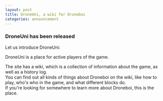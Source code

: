 ```yaml
---
layout: post
title: DroneUni, a wiki for Droneboi
categories: announcement
---
```

### DroneUni has been released
Let us introduce DroneUni:

DroneUni is a place for active players of the game. 

The site has a wiki, which is a collection of information about the game, as well as a history log.<br>
You can find out all kinds of things about Droneboi on the wiki, like how to play, who's who in the game, and what different blocks do. <br>
If you're looking for somewhere to learn more about Droneboi, this is the place.
